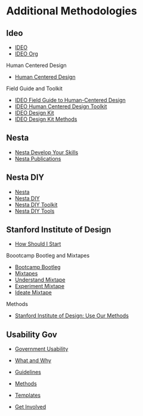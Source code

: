 # Additional Methodologies

## Ideo
*   [IDEO](http://www.ideo.com)
*   [IDEO Org](http://www.ideo.org)

Human Centered Design
*   [Human Centered Design](http://www.designkit.org/human-centered-design)

Field Guide and Toolkit
*   [IDEO Field Guide to Human-Centered Design](http://www.designkit.org/resources/1) 
*   [IDEO Human Centered Design Toolkit](http://d1r3w4d5z5a88i.cloudfront.net/assets/toolkit/IDEO.org_HCD_ToolKit_English-5fef26ba5fa5761a3b021057d1d4a851.pdf) 
*   [IDEO Design Kit](http://www.designkit.org)
*   [IDEO Design Kit Methods](http://www.designkit.org/methods)

## Nesta 

*   [Nesta Develop Your Skills](http://www.nesta.org.uk/develop-your-skills)
*   [Nesta Publications](http://www.nesta.org.uk/publications)

## Nesta DIY

*   [Nesta](http://www.nesta.org.uk)
*   [Nesta DIY](http://diytoolkit.org)
*   [Nesta DIY Toolkit](http://diytoolkit.org/download-diy-toolkit)
*   [Nesta DIY Tools](http://diytoolkit.org/tools)

## Stanford Institute of Design
*   [How Should I Start](http://dschool.stanford.edu/dgift/chart-a-new-course/how-should-i-start)

Boootcamp Bootleg and Mixtapes
*   [Bootcamp Bootleg](http://dschool.stanford.edu/wp-content/uploads/2013/10/METHODCARDS-v3-slim.pdf)
*   [Mixtapes](http://dschool.stanford.edu/dgift/chart-a-new-courses) 
*   [Understand Mixtape](http://dschool.stanford.edu/wp-content/uploads/2012/02/understand-mixtape-v8.pdf) 
*   [Experiment Mixtape](http://dschool.stanford.edu/wp-content/uploads/2012/02/experiment-mixtape-v8.pdf) 
*   [Ideate Mixtape](http://dschool.stanford.edu/wp-content/uploads/2012/02/ideate-mixtape-v8.pdf) 

Methods
*   [Stanford Institute of Design: Use Our Methods](http://dschool.stanford.edu/use-our-methods) 

## Usability Gov

*   [Government Usability](http://www.usability.gov)

*   [What and Why](http://www.usability.gov/what-and-why/index.html)
*   [Guidelines](http://guidelines.usability.gov)
*   [Methods](http://www.usability.gov/how-to-and-tools/methods/index.html)
*   [Templates](http://www.usability.gov/how-to-and-tools/resources/templates.html)
*   [Get Involved](http://www.usability.gov/get-involved/blog)